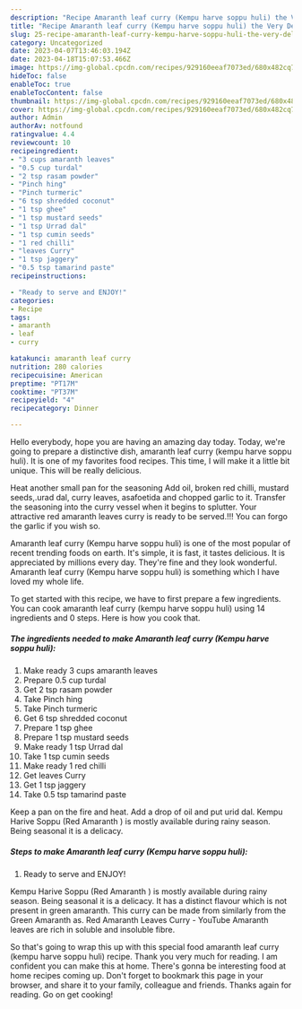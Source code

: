 ```yaml
---
description: "Recipe Amaranth leaf curry (Kempu harve soppu huli) the Very Delicious"
title: "Recipe Amaranth leaf curry (Kempu harve soppu huli) the Very Delicious"
slug: 25-recipe-amaranth-leaf-curry-kempu-harve-soppu-huli-the-very-delicious
category: Uncategorized
date: 2023-04-07T13:46:03.194Z
date: 2023-04-18T15:07:53.466Z
image: https://img-global.cpcdn.com/recipes/929160eeaf7073ed/680x482cq70/amaranth-leaf-curry-kempu-harve-soppu-huli-recipe-main-photo.jpg
hideToc: false
enableToc: true
enableTocContent: false
thumbnail: https://img-global.cpcdn.com/recipes/929160eeaf7073ed/680x482cq70/amaranth-leaf-curry-kempu-harve-soppu-huli-recipe-main-photo.jpg
cover: https://img-global.cpcdn.com/recipes/929160eeaf7073ed/680x482cq70/amaranth-leaf-curry-kempu-harve-soppu-huli-recipe-main-photo.jpg
author: Admin
authorAv: notfound
ratingvalue: 4.4
reviewcount: 10
recipeingredient:
- "3 cups amaranth leaves"
- "0.5 cup turdal"
- "2 tsp rasam powder"
- "Pinch hing"
- "Pinch turmeric"
- "6 tsp shredded coconut"
- "1 tsp ghee"
- "1 tsp mustard seeds"
- "1 tsp Urrad dal"
- "1 tsp cumin seeds"
- "1 red chilli"
- "leaves Curry"
- "1 tsp jaggery"
- "0.5 tsp tamarind paste"
recipeinstructions:

- "Ready to serve and ENJOY!"
categories:
- Recipe
tags:
- amaranth
- leaf
- curry

katakunci: amaranth leaf curry 
nutrition: 280 calories
recipecuisine: American
preptime: "PT17M"
cooktime: "PT37M"
recipeyield: "4"
recipecategory: Dinner

---
```



Hello everybody, hope you are having an amazing day today. Today, we're going to prepare a distinctive dish, amaranth leaf curry (kempu harve soppu huli). It is one of my favorites food recipes. This time, I will make it a little bit unique. This will be really delicious.

Heat another small pan for the seasoning Add oil, broken red chilli, mustard seeds,.urad dal, curry leaves, asafoetida and chopped garlic to it. Transfer the seasoning into the curry vessel when it begins to splutter. Your attractive red amaranth leaves curry is ready to be served.!!! You can forgo the garlic if you wish so.

Amaranth leaf curry (Kempu harve soppu huli) is one of the most popular of recent trending foods on earth. It's simple, it is fast, it tastes delicious. It is appreciated by millions every day. They're fine and they look wonderful. Amaranth leaf curry (Kempu harve soppu huli) is something which I have loved my whole life.


To get started with this recipe, we have to first prepare a few ingredients. You can cook amaranth leaf curry (kempu harve soppu huli) using 14 ingredients and 0 steps. Here is how you cook that.

<!--inarticleads1-->

##### The ingredients needed to make Amaranth leaf curry (Kempu harve soppu huli):

1. Make ready 3 cups amaranth leaves
1. Prepare 0.5 cup turdal
1. Get 2 tsp rasam powder
1. Take Pinch hing
1. Take Pinch turmeric
1. Get 6 tsp shredded coconut
1. Prepare 1 tsp ghee
1. Prepare 1 tsp mustard seeds
1. Make ready 1 tsp Urrad dal
1. Take 1 tsp cumin seeds
1. Make ready 1 red chilli
1. Get leaves Curry
1. Get 1 tsp jaggery
1. Take 0.5 tsp tamarind paste


Keep a pan on the fire and heat. Add a drop of oil and put urid dal. Kempu Harive Soppu (Red Amaranth ) is mostly available during rainy season. Being seasonal it is a delicacy. 

<!--inarticleads2-->

##### Steps to make Amaranth leaf curry (Kempu harve soppu huli):


1. Ready to serve and ENJOY!

Kempu Harive Soppu (Red Amaranth ) is mostly available during rainy season. Being seasonal it is a delicacy. It has a distinct flavour which is not present in green amaranth. This curry can be made from similarly from the Green Amaranth as. Red Amaranth Leaves Curry - YouTube Amaranth leaves are rich in soluble and insoluble fibre. 

So that's going to wrap this up with this special food amaranth leaf curry (kempu harve soppu huli) recipe. Thank you very much for reading. I am confident you can make this at home. There's gonna be interesting food at home recipes coming up. Don't forget to bookmark this page in your browser, and share it to your family, colleague and friends. Thanks again for reading. Go on get cooking!

